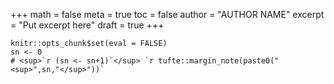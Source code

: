 +++
math = false 
meta = true
toc = false
author = "AUTHOR NAME"
excerpt = "Put excerpt here"
draft = true
+++

```{r, include=FALSE}
knitr::opts_chunk$set(eval = FALSE)
sn <- 0
# <sup>`r (sn <- sn+1)`</sup> `r tufte::margin_note(paste0("<sup>",sn,"</sup>"))`
```
